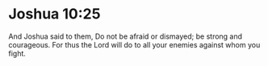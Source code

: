 # Joshua 10:25

And Joshua said to them, Do not be afraid or dismayed; be strong and courageous. For thus the Lord will do to all your enemies against whom you fight.
